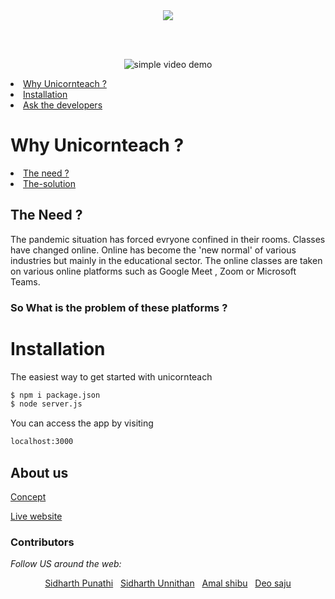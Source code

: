 <div align="center">
<img src="https://raw.githubusercontent.com/sidharthpunathil/unicornteachV2/main/public/images/logo.svg">

<br></br>

![simple video demo](https://github.com/TheAmalShibu/unicornteachV2/blob/main/Assets/simplevideodemo.gif)

</div>

<li><a href="#Why Unicornteach ?">Why Unicornteach ?</a></li>
<li><a href="#Installation">Installation</a></li>
<li><a href="#About-us">Ask the developers</a></li>

# Why Unicornteach ?

<li><a href="#The-need">The need ?</a></li>
<li><a href="#The-solution">The-solution</a></li>

## The Need ?

The pandemic situation has forced evryone confined in their rooms. Classes have changed online. Online has become the 'new normal' of various industries but mainly in the educational sector. The online classes are taken on various online platforms such as Google Meet , Zoom or Microsoft Teams.

### So What is the problem of these platforms ?

# Installation

The easiest way to get started with unicornteach

```bash
$ npm i package.json
$ node server.js
```

You can access the app by visiting

```bash
localhost:3000
```
## About us

<a href="https://docs.google.com/presentation/d/1X_5cFYmizqu-8cp4DHltDiI17BK6T65KlEPaCuGE_Vc/edit?usp=sharingg" title="Tutorial">Concept</a>
  
  <a href="https://unicornteach.herokuapp.com/" title="Website">Live website</a>
 

<h3>Contributors</h3>

<i>Follow US around the web:</i><br>

<div align="center">
  <a href="https://github.com/sidharthpunathil" >Sidharth Punathi</a>
  &nbsp;
  <a href="https://github.com/sid2020-devil" >Sidharth Unnithan</a>
  &nbsp;
  <a href="https://github.com/theamalshibu" >Amal shibu</a>
  &nbsp;
  <a href="https://github.com/Deosaju" >Deo saju</a>


</div>
